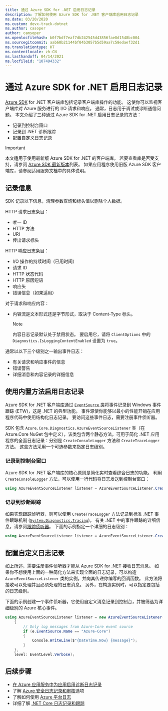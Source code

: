 ```yaml
---
title: 通过 Azure SDK for .NET 启用日志记录
description: 了解如何使用 Azure SDK for .NET 客户端库启用日志记录
ms.date: 03/20/2020
ms.custom: devx-track-dotnet
ms.author: casoper
author: camsoper
ms.openlocfilehash: b0f7bdf7eaf7db242545d43856fae8d1548bc004
ms.sourcegitcommit: aab60b21144bf04b3057b5d59aa7c58edaef32d1
ms.translationtype: HT
ms.contentlocale: zh-CN
ms.lasthandoff: 04/14/2021
ms.locfileid: "107494332"
---
```

# <a name="logging-with-the-azure-sdk-for-net"></a>通过 Azure SDK for .NET 启用日志记录

[Azure SDK](https://azure.microsoft.com/downloads/) for .NET 客户端库包括记录客户端库操作的功能。 这使你可以监视客户端库对 Azure 服务进行的 I/O 请求和响应。 通常，日志用于调试或诊断通信问题。 本文介绍了三种通过 Azure SDK for .NET 启用日志记录的方法：

- 记录到控制台窗口
- 记录到 .NET 诊断跟踪
- 配置自定义日志记录

> [!IMPORTANT]
> 本文适用于使用最新版 Azure SDK for .NET 的客户端库。 若要查看库是否受支持，请参阅 [Azure SDK 最新版本](https://azure.github.io/azure-sdk/releases/latest/index.html)列表。 如果应用程序使用旧版 Azure SDK 客户端库，请参阅适用服务文档中的具体说明。

## <a name="log-information"></a>记录信息

SDK 记录以下信息，清理参数查询和标头值以删除个人数据。

HTTP 请求日志条目：

- 唯一 ID
- HTTP 方法
- URI
- 传出请求标头

HTTP 响应日志条目：

- I/O 操作的持续时间（已用时间）
- 请求 ID
- HTTP 状态代码
- HTTP 原因短语
- 响应头
- 错误信息（如果适用）

对于请求和响应内容：

- 内容流是文本形式还是字节形式，取决于 Content-Type 标头。
     > [!NOTE]
     > 内容日志记录默认处于禁用状态。 要启用它，请将 `ClientOptions` 中的 `Diagnostics.IsLoggingContentEnabled` 设置为 `true`。

通常以以下三个级别之一输出事件日志：

- 有关请求和响应事件的信息
- 错误警告
- 详细消息和内容记录的详细信息

## <a name="enable-logging-with-built-in-methods"></a>使用内置方法启用日志记录

Azure SDK for .NET 客户端库通过 [`EventSource` 类](/dotnet/api/system.diagnostics.tracing.eventsource)将事件记录到 Windows 事件跟踪 (ETW)，这是 .NET 的典型功能。 事件源使你能够以最小的性能开销在应用程序代码中使用结构化日志记录。 要访问这些事件日志，需要注册事件侦听器。

SDK 包含 `Azure.Core.Diagnostics.AzureEventSourceListener` 类（在 Azure.Core NuGet 包中定义），该类包含两个静态方法，可用于简化 .NET 应用程序的全面日志记录：分别是 `CreateConsoleLogger` 方法和 `CreateTraceLogger` 方法。 这些方法采用一个可选参数来指定日志级别。

### <a name="log-to-the-console-window"></a>记录到控制台窗口

Azure SDK for .NET 客户端库的核心原则是简化实时查看综合日志的功能。 利用 `CreateConsoleLogger` 方法，可以使用一行代码将日志发送到控制台窗口：

```csharp
using AzureEventSourceListener listener = AzureEventSourceListener.CreateConsoleLogger();
```

### <a name="log-to-diagnostic-traces"></a>记录到诊断跟踪

如果实现跟踪侦听器，则可以使用 `CreateTraceLogger` 方法记录到标准 .NET 事件跟踪机制 ([`System.Diagnostics.Tracing`](/dotnet/api/system.diagnostics.tracing))。 有关 .NET 中的事件跟踪的详细信息，请参阅[跟踪侦听器](../framework/debug-trace-profile/trace-listeners.md)。 下面的示例指定一个详细的日志级别：

```csharp
using AzureEventSourceListener listener = AzureEventSourceListener.CreateTraceLogger(EventLevel.Verbose);
```

## <a name="configure-custom-logging"></a>配置自定义日志记录

如上所述，需要注册事件侦听器才能从 Azure SDK for .NET 接收日志消息。 如果你不想使用上面的一种简化方法来实现全面的日志记录，可以构造 `AzureEventSourceListener` 类的实例，并向其传递你编写的回调函数。 此方法将接收可以处理并且必须处理的日志消息。 另外，在构造实例时，可以指定要包括的日志级别。

下面的示例创建一个事件侦听器，它使用自定义消息记录到控制台，并被筛选为详细级别的 Azure 核心事件。

```csharp
using AzureEventSourceListener listener = new AzureEventSourceListener((e, message) =>
    {
        // Only log messages from Azure-Core event source
        if (e.EventSource.Name == "Azure-Core")
        {
            Console.WriteLine($"{DateTime.Now} {message}");
        }
    },
    level: EventLevel.Verbose);
```

## <a name="next-steps"></a>后续步骤

- [在 Azure 应用服务中为应用启用诊断日志记录](/azure/app-service/troubleshoot-diagnostic-logs)
- 了解 [Azure 安全日志记录和审核](/azure/security/fundamentals/log-audit)选项
- 了解如何使用 [Azure 平台日志](/azure/azure-monitor/platform/platform-logs-overview)
- 详细了解 [.NET Core 日志记录和跟踪](../core/diagnostics/logging-tracing.md)
